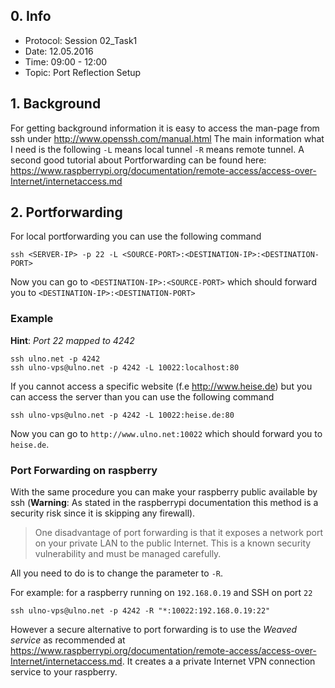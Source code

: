 ## 0. Info
- Protocol: Session 02_Task1
- Date: 12.05.2016
- Time: 09:00 - 12:00
- Topic: Port Reflection Setup

## 1. Background
For getting background information it is easy to access the man-page from ssh under <http://www.openssh.com/manual.html>
The main information what I need is the following `-L`  means local tunnel `-R` means remote tunnel. A second good tutorial about Portforwarding can be found here: <https://www.raspberrypi.org/documentation/remote-access/access-over-Internet/internetaccess.md>

## 2. Portforwarding
For local portforwarding you can use the following command 
```
ssh <SERVER-IP> -p 22 -L <SOURCE-PORT>:<DESTINATION-IP>:<DESTINATION-PORT>
```

Now you can go to `<DESTINATION-IP>:<SOURCE-PORT>` which should forward you to `<DESTINATION-IP>:<DESTINATION-PORT>`

### Example
**Hint**: 
*Port 22 mapped to 4242*

```
ssh ulno.net -p 4242
ssh ulno-vps@ulno.net -p 4242 -L 10022:localhost:80
```
If you cannot access a specific website (f.e <http://www.heise.de>) but you can access the server than you can use the following command
```
ssh ulno-vps@ulno.net -p 4242 -L 10022:heise.de:80
```
Now you can go to `http://www.ulno.net:10022` which should forward you to `heise.de`.

### Port Forwarding on raspberry
With the same procedure you can make your raspberry public available by ssh (**Warning**: As stated in the raspberrypi documentation this method is a security risk since it is skipping any firewall).
> One disadvantage of port forwarding is that it exposes a network port on your private LAN to the public Internet. This is a known security vulnerability and must be managed carefully.

All you need to do is to change the parameter to `-R`.

For example: for a raspberry running on `192.168.0.19` and SSH on port `22`
```
ssh ulno-vps@ulno.net -p 4242 -R "*:10022:192.168.0.19:22"
```

However a secure alternative to port forwarding is to use the *Weaved service* as recommended at <https://www.raspberrypi.org/documentation/remote-access/access-over-Internet/internetaccess.md>. It creates a a private Internet VPN connection service to your raspberry.

